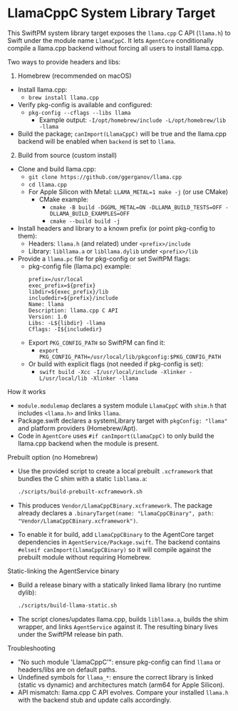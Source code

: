 # LlamaCppC System Library Target

This SwiftPM system library target exposes the `llama.cpp` C API (`llama.h`) to
Swift under the module name `LlamaCppC`. It lets `AgentCore` conditionally
compile a llama.cpp backend without forcing all users to install llama.cpp.

Two ways to provide headers and libs:

1) Homebrew (recommended on macOS)

- Install llama.cpp:
  - `brew install llama.cpp`
- Verify pkg-config is available and configured:
  - `pkg-config --cflags --libs llama`
    - Example output: `-I/opt/homebrew/include -L/opt/homebrew/lib -llama`
- Build the package; `canImport(LlamaCppC)` will be true and the llama.cpp
  backend will be enabled when `backend` is set to `llama`.

2) Build from source (custom install)

- Clone and build llama.cpp:
  - `git clone https://github.com/ggerganov/llama.cpp`
  - `cd llama.cpp`
  - For Apple Silicon with Metal: `LLAMA_METAL=1 make -j` (or use CMake)
    - CMake example:
      - `cmake -B build -DGGML_METAL=ON -DLLAMA_BUILD_TESTS=OFF -DLLAMA_BUILD_EXAMPLES=OFF`
      - `cmake --build build -j`
- Install headers and library to a known prefix (or point pkg-config to them):
  - Headers: `llama.h` (and related) under `<prefix>/include`
  - Library: `libllama.a` or `libllama.dylib` under `<prefix>/lib`
- Provide a `llama.pc` file for pkg-config or set SwiftPM flags:
  - pkg-config file (llama.pc) example:
    ```
    prefix=/usr/local
    exec_prefix=${prefix}
    libdir=${exec_prefix}/lib
    includedir=${prefix}/include
    Name: llama
    Description: llama.cpp C API
    Version: 1.0
    Libs: -L${libdir} -llama
    Cflags: -I${includedir}
    ```
  - Export `PKG_CONFIG_PATH` so SwiftPM can find it:
    - `export PKG_CONFIG_PATH=/usr/local/lib/pkgconfig:$PKG_CONFIG_PATH`
  - Or build with explicit flags (not needed if pkg-config is set):
    - `swift build -Xcc -I/usr/local/include -Xlinker -L/usr/local/lib -Xlinker -llama`

How it works

- `module.modulemap` declares a system module `LlamaCppC` with `shim.h` that includes `<llama.h>` and links `llama`.
- Package.swift declares a systemLibrary target with `pkgConfig: "llama"` and platform providers (Homebrew/Apt).
- Code in `AgentCore` uses `#if canImport(LlamaCppC)` to only build the llama.cpp backend when the module is present.

Prebuilt option (no Homebrew)

- Use the provided script to create a local prebuilt `.xcframework` that bundles
  the C shim with a static `libllama.a`:

  ```bash
  ./scripts/build-prebuilt-xcframework.sh
  ```

- This produces `Vendor/LlamaCppCBinary.xcframework`. The package already declares
  a `.binaryTarget(name: "LlamaCppCBinary", path: "Vendor/LlamaCppCBinary.xcframework")`.

- To enable it for build, add `LlamaCppCBinary` to the AgentCore target dependencies
  in `AgentService/Package.swift`. The backend contains `#elseif canImport(LlamaCppCBinary)`
  so it will compile against the prebuilt module without requiring Homebrew.

Static-linking the AgentService binary

- Build a release binary with a statically linked llama library (no runtime dylib):

  ```bash
  ./scripts/build-llama-static.sh
  ```

- The script clones/updates llama.cpp, builds `libllama.a`, builds the shim wrapper,
  and links `AgentService` against it. The resulting binary lives under the SwiftPM
  release bin path.

Troubleshooting

- "No such module 'LlamaCppC'": ensure pkg-config can find `llama` or headers/libs are on default paths.
- Undefined symbols for `llama_*`: ensure the correct library is linked (static vs dynamic) and architectures match (arm64 for Apple Silicon).
- API mismatch: llama.cpp C API evolves. Compare your installed `llama.h` with the backend stub and update calls accordingly.
